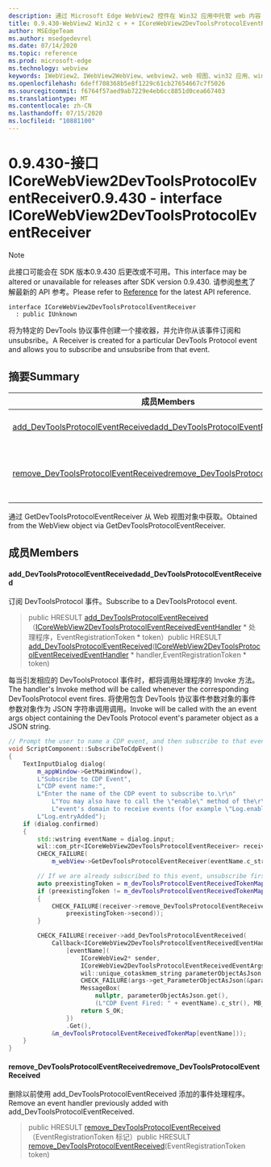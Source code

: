 ```yaml
---
description: 通过 Microsoft Edge WebView2 控件在 Win32 应用中托管 web 内容
title: 0.9.430-WebView2 Win32 c + + ICoreWebView2DevToolsProtocolEventReceiver
author: MSEdgeTeam
ms.author: msedgedevrel
ms.date: 07/14/2020
ms.topic: reference
ms.prod: microsoft-edge
ms.technology: webview
keywords: IWebView2、IWebView2WebView、webview2、web 视图、win32 应用、win32、edge、ICoreWebView2、ICoreWebView2Host、浏览器控件、边缘 html
ms.openlocfilehash: 6deff708368b5e8f1229c61cb27654667c7f5026
ms.sourcegitcommit: f6764f57aed9ab7229e4eb6cc8851d0cea667403
ms.translationtype: MT
ms.contentlocale: zh-CN
ms.lasthandoff: 07/15/2020
ms.locfileid: "10881100"
---
```

# <span data-ttu-id="b15d7-104">0.9.430-接口 ICoreWebView2DevToolsProtocolEventReceiver</span><span class="sxs-lookup"><span data-stu-id="b15d7-104">0.9.430 - interface ICoreWebView2DevToolsProtocolEventReceiver</span></span> 

> [!NOTE]
> <span data-ttu-id="b15d7-105">此接口可能会在 SDK 版本0.9.430 后更改或不可用。</span><span class="sxs-lookup"><span data-stu-id="b15d7-105">This interface may be altered or unavailable for releases after SDK version 0.9.430.</span></span> <span data-ttu-id="b15d7-106">请参阅[参考](../../../webview2-api-reference.md)了解最新的 API 参考。</span><span class="sxs-lookup"><span data-stu-id="b15d7-106">Please refer to [Reference](../../../webview2-api-reference.md) for the latest API reference.</span></span>

```
interface ICoreWebView2DevToolsProtocolEventReceiver
  : public IUnknown
```

<span data-ttu-id="b15d7-107">将为特定的 DevTools 协议事件创建一个接收器，并允许你从该事件订阅和 unsubsribe。</span><span class="sxs-lookup"><span data-stu-id="b15d7-107">A Receiver is created for a particular DevTools Protocol event and allows you to subscribe and unsubsribe from that event.</span></span>

## <span data-ttu-id="b15d7-108">摘要</span><span class="sxs-lookup"><span data-stu-id="b15d7-108">Summary</span></span>

 <span data-ttu-id="b15d7-109">成员</span><span class="sxs-lookup"><span data-stu-id="b15d7-109">Members</span></span>                        | <span data-ttu-id="b15d7-110">描述</span><span class="sxs-lookup"><span data-stu-id="b15d7-110">Descriptions</span></span>
--------------------------------|---------------------------------------------
[<span data-ttu-id="b15d7-111">add_DevToolsProtocolEventReceived</span><span class="sxs-lookup"><span data-stu-id="b15d7-111">add_DevToolsProtocolEventReceived</span></span>](#add_devtoolsprotocoleventreceived) | <span data-ttu-id="b15d7-112">订阅 DevToolsProtocol 事件。</span><span class="sxs-lookup"><span data-stu-id="b15d7-112">Subscribe to a DevToolsProtocol event.</span></span>
[<span data-ttu-id="b15d7-113">remove_DevToolsProtocolEventReceived</span><span class="sxs-lookup"><span data-stu-id="b15d7-113">remove_DevToolsProtocolEventReceived</span></span>](#remove_devtoolsprotocoleventreceived) | <span data-ttu-id="b15d7-114">删除以前使用 add_DevToolsProtocolEventReceived 添加的事件处理程序。</span><span class="sxs-lookup"><span data-stu-id="b15d7-114">Remove an event handler previously added with add_DevToolsProtocolEventReceived.</span></span>

<span data-ttu-id="b15d7-115">通过 GetDevToolsProtocolEventReceiver 从 Web 视图对象中获取。</span><span class="sxs-lookup"><span data-stu-id="b15d7-115">Obtained from the WebView object via GetDevToolsProtocolEventReceiver.</span></span>

## <span data-ttu-id="b15d7-116">成员</span><span class="sxs-lookup"><span data-stu-id="b15d7-116">Members</span></span>

#### <span data-ttu-id="b15d7-117">add_DevToolsProtocolEventReceived</span><span class="sxs-lookup"><span data-stu-id="b15d7-117">add_DevToolsProtocolEventReceived</span></span> 

<span data-ttu-id="b15d7-118">订阅 DevToolsProtocol 事件。</span><span class="sxs-lookup"><span data-stu-id="b15d7-118">Subscribe to a DevToolsProtocol event.</span></span>

> <span data-ttu-id="b15d7-119">public HRESULT [add_DevToolsProtocolEventReceived](#add_devtoolsprotocoleventreceived)（[ICoreWebView2DevToolsProtocolEventReceivedEventHandler](ICoreWebView2DevToolsProtocolEventReceivedEventHandler.md) \* 处理程序，EventRegistrationToken \* token）</span><span class="sxs-lookup"><span data-stu-id="b15d7-119">public HRESULT [add_DevToolsProtocolEventReceived](#add_devtoolsprotocoleventreceived)([ICoreWebView2DevToolsProtocolEventReceivedEventHandler](ICoreWebView2DevToolsProtocolEventReceivedEventHandler.md) \* handler,EventRegistrationToken \* token)</span></span>

<span data-ttu-id="b15d7-120">每当引发相应的 DevToolsProtocol 事件时，都将调用处理程序的 Invoke 方法。</span><span class="sxs-lookup"><span data-stu-id="b15d7-120">The handler's Invoke method will be called whenever the corresponding DevToolsProtocol event fires.</span></span> <span data-ttu-id="b15d7-121">将使用包含 DevTools 协议事件参数对象的事件参数对象作为 JSON 字符串调用调用。</span><span class="sxs-lookup"><span data-stu-id="b15d7-121">Invoke will be called with the an event args object containing the DevTools Protocol event's parameter object as a JSON string.</span></span>

```cpp
// Prompt the user to name a CDP event, and then subscribe to that event.
void ScriptComponent::SubscribeToCdpEvent()
{
    TextInputDialog dialog(
        m_appWindow->GetMainWindow(),
        L"Subscribe to CDP Event",
        L"CDP event name:",
        L"Enter the name of the CDP event to subscribe to.\r\n"
            L"You may also have to call the \"enable\" method of the\r\n"
            L"event's domain to receive events (for example \"Log.enable\").\r\n",
        L"Log.entryAdded");
    if (dialog.confirmed)
    {
        std::wstring eventName = dialog.input;
        wil::com_ptr<ICoreWebView2DevToolsProtocolEventReceiver> receiver;
        CHECK_FAILURE(
            m_webView->GetDevToolsProtocolEventReceiver(eventName.c_str(), &receiver));

        // If we are already subscribed to this event, unsubscribe first.
        auto preexistingToken = m_devToolsProtocolEventReceivedTokenMap.find(eventName);
        if (preexistingToken != m_devToolsProtocolEventReceivedTokenMap.end())
        {
            CHECK_FAILURE(receiver->remove_DevToolsProtocolEventReceived(
                preexistingToken->second));
        }

        CHECK_FAILURE(receiver->add_DevToolsProtocolEventReceived(
            Callback<ICoreWebView2DevToolsProtocolEventReceivedEventHandler>(
                [eventName](
                    ICoreWebView2* sender,
                    ICoreWebView2DevToolsProtocolEventReceivedEventArgs* args) -> HRESULT {
                    wil::unique_cotaskmem_string parameterObjectAsJson;
                    CHECK_FAILURE(args->get_ParameterObjectAsJson(&parameterObjectAsJson));
                    MessageBox(
                        nullptr, parameterObjectAsJson.get(),
                        (L"CDP Event Fired: " + eventName).c_str(), MB_OK);
                    return S_OK;
                })
                .Get(),
            &m_devToolsProtocolEventReceivedTokenMap[eventName]));
    }
}
```

#### <span data-ttu-id="b15d7-122">remove_DevToolsProtocolEventReceived</span><span class="sxs-lookup"><span data-stu-id="b15d7-122">remove_DevToolsProtocolEventReceived</span></span> 

<span data-ttu-id="b15d7-123">删除以前使用 add_DevToolsProtocolEventReceived 添加的事件处理程序。</span><span class="sxs-lookup"><span data-stu-id="b15d7-123">Remove an event handler previously added with add_DevToolsProtocolEventReceived.</span></span>

> <span data-ttu-id="b15d7-124">public HRESULT [remove_DevToolsProtocolEventReceived](#remove_devtoolsprotocoleventreceived)（EventRegistrationToken 标记）</span><span class="sxs-lookup"><span data-stu-id="b15d7-124">public HRESULT [remove_DevToolsProtocolEventReceived](#remove_devtoolsprotocoleventreceived)(EventRegistrationToken token)</span></span>


